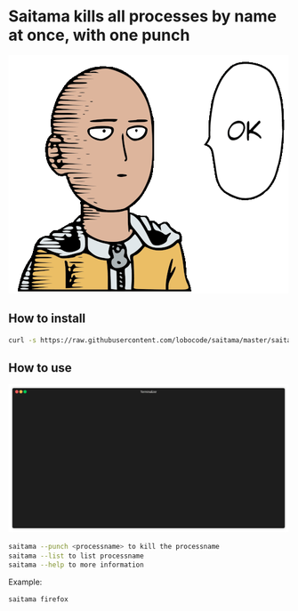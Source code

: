 # Saitama kills all processes by name at once, with one punch

![saitama.png](https://raw.githubusercontent.com/lobocode/saitama/master/img/saitama.png)

## How to install

```bash
curl -s https://raw.githubusercontent.com/lobocode/saitama/master/saitama-install.sh | sudo bash
```

## How to use

![saitama-terminal.gif](https://raw.githubusercontent.com/lobocode/saitama/master/img/saitama-terminal.gif)

```bash
saitama --punch <processname> to kill the processname
saitama --list to list processname
saitama --help to more information
```

Example:

```bash
saitama firefox
```
